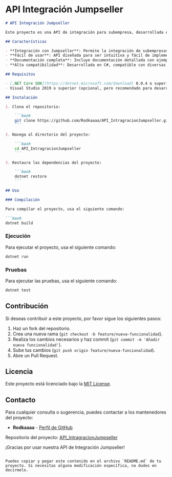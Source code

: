# API Integración Jumpseller

```markdown
# API Integración Jumpseller

Este proyecto es una API de integración para subempresa, desarrollada en C#. Permite la integración con la plataforma Jumpseller, facilitando la gestión y sincronización de datos entre sistemas.

## Características

- **Integración con Jumpseller**: Permite la integración de subempresas con la plataforma Jumpseller.
- **Fácil de usar**: API diseñada para ser intuitiva y fácil de implementar.
- **Documentación completa**: Incluye documentación detallada con ejemplos de uso.
- **Alta compatibilidad**: Desarrollada en C#, compatible con diversas plataformas y sistemas.

## Requisitos

- [.NET Core SDK](https://dotnet.microsoft.com/download) 8.0.4 o superior
- Visual Studio 2019 o superior (opcional, pero recomendado para desarrollo)

## Instalación

1. Clona el repositorio:

    ```bash
    git clone https://github.com/Rodkaaaa/API_IntragracionJumpseller.git
    ```

2. Navega al directorio del proyecto:

    ```bash
    cd API_IntragracionJumpseller
    ```

3. Restaura las dependencias del proyecto:

    ```bash
    dotnet restore
    ```

## Uso

### Compilación

Para compilar el proyecto, usa el siguiente comando:

```bash
dotnet build
```

### Ejecución

Para ejecutar el proyecto, usa el siguiente comando:

```bash
dotnet run
```

### Pruebas

Para ejecutar las pruebas, usa el siguiente comando:

```bash
dotnet test
```

## Contribución

Si deseas contribuir a este proyecto, por favor sigue los siguientes pasos:

1. Haz un fork del repositorio.
2. Crea una nueva rama (`git checkout -b feature/nueva-funcionalidad`).
3. Realiza los cambios necesarios y haz commit (`git commit -m 'Añadir nueva funcionalidad'`).
4. Sube tus cambios (`git push origin feature/nueva-funcionalidad`).
5. Abre un Pull Request.

## Licencia

Este proyecto está licenciado bajo la [MIT License](LICENSE).

## Contacto

Para cualquier consulta o sugerencia, puedes contactar a los mantenedores del proyecto:

- **Rodkaaaa** - [Perfil de GitHub](https://github.com/Rodkaaaa)

Repositorio del proyecto: [API_IntragracionJumpseller](https://github.com/Rodkaaaa/API_IntragracionJumpseller)

¡Gracias por usar nuestra API de Integración Jumpseller!

```

Puedes copiar y pegar este contenido en el archivo `README.md` de tu proyecto. Si necesitas alguna modificación específica, no dudes en decírmelo.
